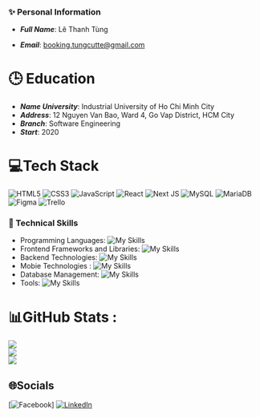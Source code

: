### :sparkles: Personal Information 

- ***Full Name***: Lê Thanh Tùng

- ***Email***: booking.tungcutte@gmail.com
# :clock3: Education

- ***Name University***: Industrial University of Ho Chi Minh City
- ***Address***: 12 Nguyen Van Bao, Ward 4, Go Vap District, HCM City
- ***Branch***: Software Engineering
- ***Start***: 2020

# 💻Tech Stack

![HTML5](https://img.shields.io/badge/html5-%23E34F26.svg?style=for-the-badge&logo=html5&logoColor=white) ![CSS3](https://img.shields.io/badge/css3-%231572B6.svg?style=for-the-badge&logo=css3&logoColor=white) ![JavaScript](https://img.shields.io/badge/javascript-%23323330.svg?style=for-the-badge&logo=javascript&logoColor=%23F7DF1E) ![React](https://img.shields.io/badge/react-%2320232a.svg?style=for-the-badge&logo=react&logoColor=%2361DAFB) ![Next JS](https://img.shields.io/badge/Next-black?style=for-the-badge&logo=next.js&logoColor=white) ![MySQL](https://img.shields.io/badge/mysql-%2300f.svg?style=for-the-badge&logo=mysql&logoColor=white) ![MariaDB](https://img.shields.io/badge/MariaDB-003545?style=for-the-badge&logo=mariadb&logoColor=white) 	![Figma](https://img.shields.io/badge/figma-%23F24E1E.svg?style=for-the-badge&logo=figma&logoColor=white) ![Trello](https://img.shields.io/badge/Trello-%23026AA7.svg?style=for-the-badge&logo=Trello&logoColor=white)

### :seedling: Technical Skills

- Programming Languages: ![My Skills](https://skillicons.dev/icons?i=js,ts,java,python)
- Frontend Frameworks and Libraries: ![My Skills](https://skillicons.dev/icons?i=react,nextjs,bootstrap,tailwindcss)
- Backend Technologies: ![My Skills](https://skillicons.dev/icons?i=spring,nodejs)
- Mobie Technologies : ![My Skills](https://skillicons.dev/icons?i=react)
- Database Management: ![My Skills](https://skillicons.dev/icons?i=mongodb,mysql,mariadb)
- Tools: ![My Skills](https://skillicons.dev/icons?i=vscode,github,git,postman,figma)

# 📊GitHub Stats :
![](https://github-readme-stats.vercel.app/api?username=tungcutte35&theme=radical&hide_border=false&include_all_commits=false&count_private=false)<br/>
![](https://github-readme-streak-stats.herokuapp.com/?user=tungcutte35&theme=radical&hide_border=false)<br/>
![](https://github-readme-stats.vercel.app/api/top-langs/?username=tungcutte35&theme=radical&hide_border=false&include_all_commits=false&count_private=false&layout=compact)
## 🌐Socials
[![Facebook](https://img.shields.io/badge/Facebook-%231877F2.svg?logo=Facebook&logoColor=white)]
[![LinkedIn](https://img.shields.io/badge/LinkedIn-%230077B5.svg?logo=linkedin&logoColor=white)](https://linkedin.com/in/https://www.linkedin.com/in/thanh-t%C3%B9ng-l%C3%AA-456915228/) 


